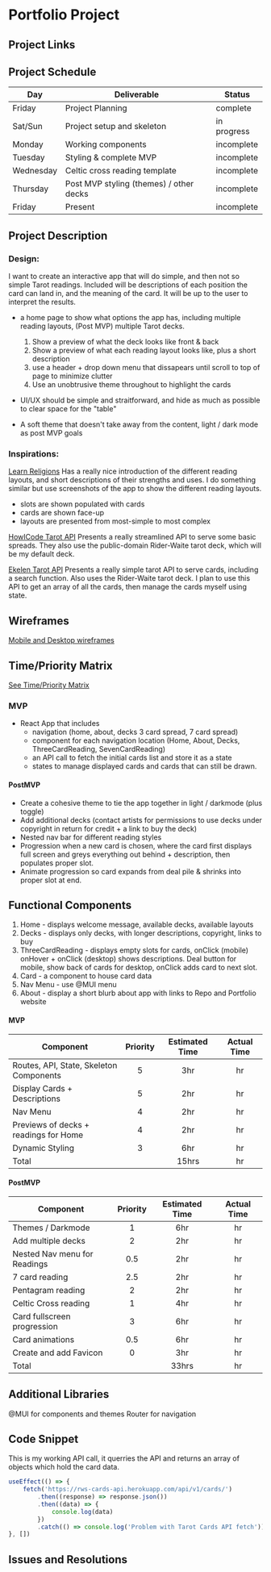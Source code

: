 # Portfolio Project

## Project Links

## Project Schedule

| Day       | Deliverable                             | Status      |
| --------- | --------------------------------------- | ----------- |
| Friday    | Project Planning                        | complete    |
| Sat/Sun   | Project setup and skeleton              | in progress |
| Monday    | Working components                      | incomplete  |
| Tuesday   | Styling & complete MVP                  | incomplete  |
| Wednesday | Celtic cross reading template           | incomplete  |
| Thursday  | Post MVP styling (themes) / other decks | incomplete  |
| Friday    | Present                                 | incomplete  |

## Project Description

### Design:

I want to create an interactive app that will do simple, and then not so simple Tarot readings. Included will be descriptions of each position the card can land in, and the meaning of the card. It will be up to the user to interpret the results.

- a home page to show what options the app has, including multiple reading layouts, (Post MVP) multiple Tarot decks.

  1.  Show a preview of what the deck looks like front & back
  1.  Show a preview of what each reading layout looks like, plus a short description
  1.  use a header + drop down menu that dissapears until scroll to top of page to minimize clutter
  1.  Use an unobtrusive theme throughout to highlight the cards

- UI/UX should be simple and straitforward, and hide as much as possible to clear space for the "table"

- A soft theme that doesn't take away from the content, light / dark mode as post MVP goals

### Inspirations:

[Learn Religions](https://www.learnreligions.com/tarot-card-spreads-2562807) Has a really nice introduction of the different reading layouts, and short descriptions of their strengths and uses. I do something similar but use screenshots of the app to show the different reading layouts.

- slots are shown populated with cards
- cards are shown face-up
- layouts are presented from most-simple to most complex

[HowICode Tarot API](https://github.com/howlCode/tarot_api) Presents a really streamlined API to serve some basic spreads. They also use the public-domain Rider-Waite tarot deck, which will be my default deck.

[Ekelen Tarot API](https://github.com/ekelen/tarot-api) Presents a really simple tarot API to serve cards, including a search function. Also uses the Rider-Waite tarot deck. I plan to use this API to get an array of all the cards, then manage the cards myself using state.

## Wireframes

[Mobile and Desktop wireframes](https://photos.app.goo.gl/MJTVCVTyPTvy3o9Q8)

## Time/Priority Matrix

[See Time/Priority Matrix](https://photos.app.goo.gl/MJTVCVTyPTvy3o9Q8)

### MVP

- React App that includes
  - navigation (home, about, decks 3 card spread, 7 card spread)
  - component for each navigation location (Home, About, Decks, ThreeCardReading, SevenCardReading)
  - an API call to fetch the initial cards list and store it as a state
  - states to manage displayed cards and cards that can still be drawn.

#### PostMVP

- Create a cohesive theme to tie the app together in light / darkmode (plus toggle)
- Add additional decks (contact artists for permissions to use decks under copyright in return for credit + a link to buy the deck)
- Nested nav bar for different reading styles
- Progression when a new card is chosen, where the card first displays full screen and greys everything out behind + description, then populates proper slot.
- Animate progression so card expands from deal pile & shrinks into proper slot at end.

## Functional Components

1. Home - displays welcome message, available decks, available layouts
1. Decks - displays only decks, with longer descriptions, copyright, links to buy
1. ThreeCardReading - displays empty slots for cards, onClick (mobile) onHover + onClick (desktop) shows descriptions. Deal button for mobile, show back of cards for desktop, onClick adds card to next slot.
1. Card - a component to house card data
1. Nav Menu - use @MUI menu
1. About - display a short blurb about app with links to Repo and Portfolio website

#### MVP

| Component                               | Priority | Estimated Time | Actual Time |
| --------------------------------------- | :------: | :------------: | :---------: |
| Routes, API, State, Skeleton Components |    5     |      3hr       |     hr      |
| Display Cards + Descriptions            |    5     |      2hr       |     hr      |
| Nav Menu                                |    4     |      2hr       |     hr      |
| Previews of decks + readings for Home   |    4     |      2hr       |     hr      |
| Dynamic Styling                         |    3     |      6hr       |     hr      |
| Total                                   |          |     15hrs      |     hr      |

#### PostMVP

| Component                    | Priority | Estimated Time | Actual Time |
| ---------------------------- | :------: | :------------: | :---------: |
| Themes / Darkmode            |    1     |      6hr       |     hr      |
| Add multiple decks           |    2     |      2hr       |     hr      |
| Nested Nav menu for Readings |   0.5    |      2hr       |     hr      |
| 7 card reading               |   2.5    |      2hr       |     hr      |
| Pentagram reading            |    2     |      2hr       |     hr      |
| Celtic Cross reading         |    1     |      4hr       |     hr      |
| Card fullscreen progression  |    3     |      6hr       |     hr      |
| Card animations              |   0.5    |      6hr       |     hr      |
| Create and add Favicon       |    0     |      3hr       |     hr      |
| Total                        |          |     33hrs      |     hr      |

## Additional Libraries

@MUI for components and themes
Router for navigation

## Code Snippet

This is my working API call, it querries the API and returns an array of objects which hold the card data.

```js
useEffect(() => {
	fetch('https://rws-cards-api.herokuapp.com/api/v1/cards/')
		.then((response) => response.json())
		.then((data) => {
			console.log(data)
		})
		.catch(() => console.log('Problem with Tarot Cards API fetch'))
}, [])
```

## Issues and Resolutions
